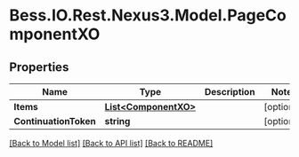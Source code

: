 # Bess.IO.Rest.Nexus3.Model.PageComponentXO
## Properties

Name | Type | Description | Notes
------------ | ------------- | ------------- | -------------
**Items** | [**List&lt;ComponentXO&gt;**](ComponentXO.md) |  | [optional] 
**ContinuationToken** | **string** |  | [optional] 

[[Back to Model list]](../README.md#documentation-for-models) [[Back to API list]](../README.md#documentation-for-api-endpoints) [[Back to README]](../README.md)

